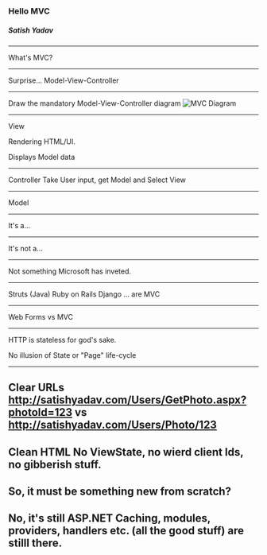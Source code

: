 ### Hello MVC
##### Satish Yadav

---

What's MVC?

---
Surprise...
Model-View-Controller

---

Draw the mandatory Model-View-Controller diagram
![MVC Diagram](https://www.pluralsight.com/content/dam/pluralsight/blog/2015/12/tutorial-angularjs-mvc-implementation/wp/img/AngularJS_01.png)

---

View

Rendering HTML/UI.

Displays Model data

---

Controller
Take User input, get Model and Select View

---

Model

---

It's a...

--- 

It's not a...

--- 

Not something Microsoft has inveted.

---

Struts (Java)
Ruby on Rails
Django
... are MVC

---
Web Forms vs MVC

---

HTTP is stateless for god's sake.

No illusion of State or "Page" life-cycle

---

Clear URLs
http://satishyadav.com/Users/GetPhoto.aspx?photoId=123
	vs
http://satishyadav.com/Users/Photo/123
---
Clean HTML
No ViewState, no wierd client Ids, no gibberish stuff.
---

So, it must be something new from scratch?
---
No, it's still ASP.NET
Caching, modules, providers, handlers etc. (all the good stuff) are stilll there.
---